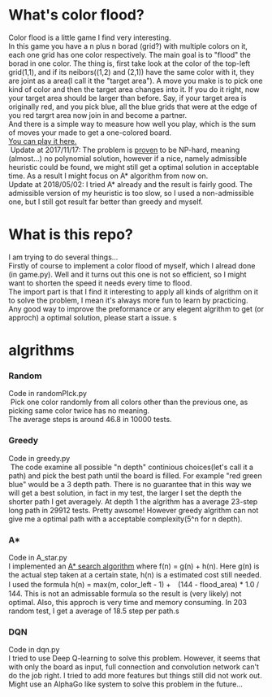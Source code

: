 # What's color flood?
  Color flood is a little game I find very interesting.<br>
  In this game you have a n plus n borad (grid?) with multiple colors on it, each one grid has one color respectively. The main goal is to "flood" the borad in one color. The thing is, first take look at the color of the top-left grid(1,1), and if its neibors((1,2) and (2,1)) have the same color with it, they are joint as a area(I call it the "target area"). A move you make is to pick one kind of color and then the target area changes into it. If you do it right, now your target area should be larger than before. Say, if your target area is originally red, and you pick blue, all the blue grids that were at the edge of you red targrt area now join in and become a partner.<br>
  And there is a simple way to measure how well you play, which is the sum of moves your made to get a one-colored board.<br>
  [You can play it here.](http://unixpapa.com/floodit/)<br>
  Update at 2017/11/17: The problem is [proven](http://www.bris.ac.uk/news/2010/6945.html) to be NP-hard, meaning (almost...) no polynomial solution, however if a nice, namely admissible heuristic could be found, we might still get a optimal solution in acceptable time. As a result I might focus on A* algorithm from now on.<br>
  Update at 2018/05/02: I tried A* already and the result is fairly good. The admissible version of my heuristic is too slow, so I used a non-admissible one, but I still got result far better than greedy and myself.

# What is this repo?
  I am trying to do several things...<br>
  Firstly of course to implement a color flood of myself, which I alread done (in game.py). Well and it turns out this one is not so efficient, so I might want to shorten the speed it needs every time to flood.<br>
  The import part is that I find it interesting to apply all kinds of algrithm on it to solve the problem, I mean it's always more fun to learn by practicing.<br>
  Any good way to improve the preformance or any elegent algrithm to get (or approch) a optimal solution, please start a issue.
s
# algrithms
### Random
  Code in randomPIck.py<br>
  Pick one color randomly from all colors other than the previous one, as picking same color twice has no meaning.<br>
  The average steps is around 46.8 in 10000 tests.
### Greedy
  Code in greedy.py<br>
  The code examine all possible "n depth" continious choices(let's call it a path) and pick the best path until the board is filled. For example "red green blue" would be a 3 depth path. There is no guarantee that in this way we will get a best solution, in fact in my test, the larger I set the depth the shorter path I get averagely. At depth 1 the algrithm has a average 23-step long path in 29912 tests. Pretty awsome! However greedy algrithm can not give me a optimal path with a acceptable complexity(5^n for n depth).
### A*
  Code in A_star.py<br>
  I implemented an [A* search algorithm](https://en.wikipedia.org/wiki/A*_search_algorithm) where f(n) = g(n) + h(n). Here g(n) is the actual step taken at a certain state, h(n) is a estimated cost still needed.
  I used the formula h(n) = max(m, color_left - 1) +　(144 - flood_area) * 1.0 / 144.
  This is not an admissable formula so the result is (very likely) not optimal. Also, this approch is very time and memory consuming. In 203 random test, I get a average of 18.5 step per path.s

### DQN
  Code in dqn.py<br>
  I tried to use Deep Q-learning to solve this problem. However, it seems that with only the board as input, full connection and convolution network can't do the job right. I tried to add more features but things still did not work out. Might use an AlphaGo like system to solve this problem in the future...
